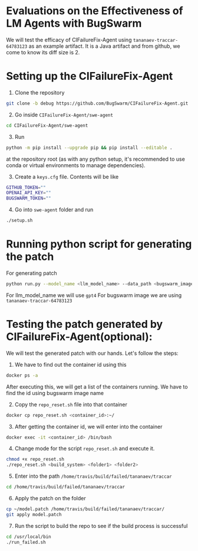 # Evaluations on the Effectiveness of LM Agents with BugSwarm 

We will test the efficacy of CIFailureFix-Agent using `tananaev-traccar-64783123` as an example artifact. It is a Java artifact and from github, we come to know its diff size is 2.

# Setting up the CIFailureFix-Agent

1. Clone the repository
```bash
git clone -b debug https://github.com/BugSwarm/CIFailureFix-Agent.git
```

2. Go inside `CIFailureFix-Agent/swe-agent`
```bash
cd CIFailureFix-Agent/swe-agent
```

3. Run
```bash
python -m pip install --upgrade pip && pip install --editable .
```
at the repository root (as with any python setup, it's recommended to use conda or virtual environments to manage dependencies).

3. Create a `keys.cfg` file. Contents will be like
```bash
GITHUB_TOKEN=""
OPENAI_API_KEY=""
BUGSWARM_TOKEN=""
```

4. Go into `swe-agent` folder and run 
```bash
./setup.sh
```

# Running python script for generating the patch
For generating patch
```bash
python run.py --model_name <llm_model_name> --data_path <bugswarm_image_name> --config_file config/default_from_url.yaml  --per_instance_cost_limit 2.0
```
For llm_model_name we will use `gpt4`
For bugswarm image we are using `tananaev-traccar-64783123`

# Testing the patch generated by CIFailureFix-Agent(optional):

We will test the generated patch with our hands. Let's follow the steps:

1. We have to find out the container id using this

```bash
docker ps -a
```

After executing this, we will get a list of the containers running. We have to find the id using bugswarm image name

2. Copy the `repo_reset.sh` file into that container

```bash
docker cp repo_reset.sh <container_id>:~/
```

3. After getting the container id, we will enter into the container

```bash
docker exec -it <container_id> /bin/bash
```

4. Change mode for the script `repo_reset.sh` and execute it.
```bash
chmod +x repo_reset.sh
./repo_reset.sh <build_system> <folder1> <folder2>
```

5. Enter into the path `/home/travis/build/failed/tananaev/traccar`

```bash
cd /home/travis/build/failed/tananaev/traccar
```

6. Apply the patch on the folder

```bash
cp ~/model.patch /home/travis/build/failed/tananaev/traccar/
git apply model.patch
```

7. Run the script to build the repo to see if the build process is successful 

```bash
cd /usr/local/bin
./run_failed.sh
```